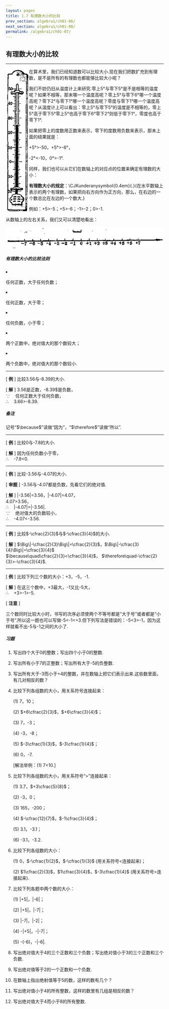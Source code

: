 ```yaml
---
layout: pages
title: 1.7 有理数大小的比较
prev_section: algebra1/ch01-06/
next_section: algebra1/ch01-08/
permalink: /algebra1/ch01-07/
---
```


有理数大小的比较
----------------

----

<img src="../images/024-1.png" style="float:left;">

在算术里，我们已经知道数可以比较大小.现在我们把数扩充到有理数，是不是所有的有理数也都能够比较大小呢？

我们不妨仍旧从温度计上来研究.零上5°与零下5°是不是相等的温度呢？如果不相等，那末哪一个温度高呢？零上5°与零下6°哪一个温度高呢？零下2°与零下1°哪一个温度高呢？零度与零下1°哪一个温度高呢？从温度计上可以看出：零上5°与零下5°的温度是不相等的，零上5°高于零下5°零上5°也高于零下6°零下2°则低于零下1°，零度也高于零下1°.

如果把零上的度数用正数来表示，零下的度数用负数来表示，那末上面的结果就是：

+5°>-50，+5°>-6°，

-2°<-10，0°>-1°.

同样，我们也可以从它们在数轴上的对应点的位置来确定有理数的大小：

**有理数大小的规定**：<span>\CJKunderanysymbol{0.4em}{.}{在水平数轴上表示的两个有理数，如果把向右方向作为正方向，那么，在右边的一个数总比在左边的一个数大.}</span>

例如：+5>-5；+5>-6；-1>-2；0>-1.

从数轴上的左右关系，我们又可以清楚地看出：

![图：1.7](../images/024-2.png)

<div class="note info">
<h5>有理数大小的比较法则</h5>
<li><p>任何正数，大于任何负数；</p></li>
<li><p>任何正数，大于零；</p></li>
<li><p>任何负数，小于零；</p></li>
<li><p>两个正数中，绝对值大的那个数较大；</p></li>
<li><p>两个负数中，绝对值大的那个数较小.</p></li>
</div>

----

[ **例** ] 比较3.56与-8.39的大小.

[ **解** ] 3.56是正数，-8.39$是负数，  
$\because\quad$任何正数大于任何负数，  
$\therefore\quad$3.66>-8.39.

<div class="note warning">
<h5>备注</h5>
<p>记号“$\because$”读做“因为”，“$\therefore$”读做“所以”.</p>
</div>

----

[ **例** ] 比较0与-7.8的大小.

[ **解** ] 因为任何负数小于零，  
$\therefore \quad$-7.8<0.


----

[ **例** ] 比较-3.56与-4.07的大小.

[ **审题** ] -3.56与-4.07都是负数，先看它们的绝对值.

[ **解** ] \|-3.56\|=3.56，\|-4.07\|=4.07，  
4.07>3.56，  
$\therefore\quad$\|-4.07\|>\|-3.56\|.  
$\because\quad$绝对值大的负数较小，  
$\therefore\quad$-4.07<-3.56.


----

[ **例** ] 比较$-\cfrac{2}{3}$与$-\cfrac{3}{4}$的大小.

[ **解** ] $\Big\|-\cfrac{2}{3}\Big\|=\cfrac{2}{3}$，$\Big\|-\cfrac{3}{4}\Big\|=\cfrac{3}{4}$  
$\because\quad\cfrac{2}{3}<\cfrac{3}{4}$， $\therefore\quad-\cfrac{2}{3}>-\cfrac{3}{4}$.


----

[ **例** ] 比较下列三个数的大小：+3，-5，-1.

[ **解** ] 在这三个数中，+3最大，-1又比-5大，  
$\therefore\quad$+3>-1>-5.

[ **注意** ]

三个数同时比较大小时，书写的次序必须使两个不等号都是“大于号”或者都是“小于号”.所以这一题也可以写做-5<-1<+3.但下列写法是错误的：-5<3>-1，因为这样就看不出-5与-1之间的大小了.

<div class="note">
<h5>习题</h5>
</div>

1.  写出四个大于0的整数；写出四个小于0的整数.

2.  写出所有小于7的正整数；写出所有大于-5的负整数.

3.  写出所有大于-3而小于+4的整数，并在数轴上把它们表示出来.这些数里面，有几对相反的数？

4.  比较下列各组数的大小，用关系符号连接起来：

    (1)  7，10；

    (2)  $+6\cfrac{2}{3}$，$+6\cfrac{3}{4}$；

    (3)  7，-3；

    (4)  -3，-8；

    (5)  $-3\cfrac{1}{3}$，$-3\cfrac{1}{4}$；

    (6)  0，-7.

    [解法举例：(1) 7<10.]

5.  比较下列各组数的大小，用关系符号“>”连接起来：

    (1)  3.7，$+3\cfrac{5}{8}$；

    (2)  -3，0；

    (3)  165，-200；

    (4)  $-\cfrac{12}{7}$，$-1\cfrac{3}{4}$；

    (5)  3.1，-3.1；

    (6)  -3.1，-3.2.

6.  比较下列各组数的大小：

    (1)  0，$-\cfrac{1}{2}$，$-\cfrac{1}{3}$ (用关系符号$<$连接起来)；

    (2)  $1\cfrac{2}{3}$，$1\cfrac{3}{4}$，$-3\cfrac{1}{4}$ (用关系符号$>$连接起来).

7.  比较下列各题中两个数的大小：

    (1)  \|+5\|，\|-6\|；

    (2)  \|+5\|，\|-7\|；

    (3)  \|-7\|，\|-2\|；

    (4)  -\|+5\|，-\|-7\|；

    (5)  -(-6)，-\|-6\|.

8.  写出绝对值大于4的三个正数和三个负数；写出绝对值小于3的三个正数和三个负数.

9.  写出绝对值等于2的一个正数和一个负数.

10. 在数轴上指出绝射值等于5的数，这样的数有几个？

11. 写出绝对值小于4的所有整数，这样的数里有几组是相反的数？

12. 写出绝对值大于4而小于8的所有整数.



